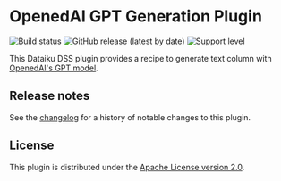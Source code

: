 # OpenedAI GPT Generation Plugin

![Build status](https://github.com/openedai/dss-plugin-openedai-gpt/actions/workflows/auto-make.yml/badge.svg) ![GitHub release (latest by date)](https://img.shields.io/github/v/release/dataiku/dss-plugin-openedai-gpt?logo=github) ![Support level](https://img.shields.io/badge/support-Unsupported-orange)

This Dataiku DSS plugin provides a recipe to generate text column with [OpenedAI's GPT model](https://rapidapi.com/OpenedAI/api/gpt-text-generation/).


## Release notes

See the [changelog](CHANGELOG.md) for a history of notable changes to this plugin.

## License

This plugin is distributed under the [Apache License version 2.0](LICENSE).
